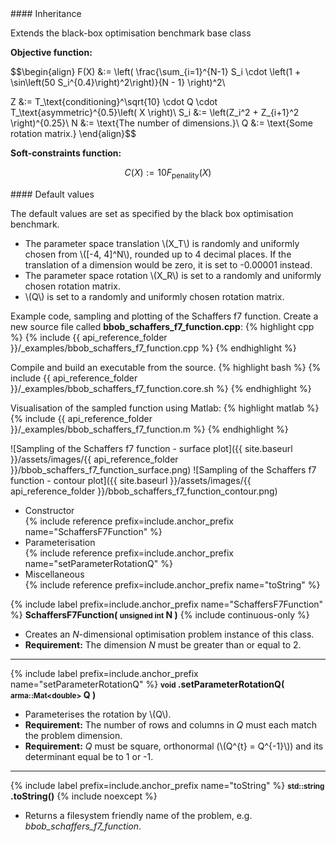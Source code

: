 <div class="custom-callout custom-callout-info">
#### Inheritance

Extends the black-box optimisation benchmark base class
</div>

**Objective function:**

$$\begin{align}
F(X) &:= \left( \frac{\sum_{i=1}^{N-1} S_i \cdot \left(1 + \sin\left(50 S_i^{0.4}\right)^2\right)}{N - 1} \right)^2\\

Z &:= T_\text{conditioning}^\sqrt{10} \cdot Q \cdot T_\text{asymmetric}^{0.5}\left( X \right)\\
S_i &:= \left(Z_i^2 + Z_{i+1}^2 \right)^{0.25}\\
N &:= \text{The number of dimensions.}\\
Q &:= \text{Some rotation matrix.}
\end{align}$$

**Soft-constraints function:**

$$C(X) := 10 F_\text{penality}(X)$$

<div class="custom-callout custom-callout-info">
#### Default values

The default values are set as specified by the black box optimisation benchmark.

- The parameter space translation \\(X_T\\) is randomly and uniformly chosen from \\([-4, 4]^N\\), rounded up to 4 decimal places. If the translation of a dimension would be zero, it is set to -0.00001 instead.
- The parameter space rotation \\(X_R\\) is set to a randomly and uniformly chosen rotation matrix.
- \\(Q\\) is set to a randomly and uniformly chosen rotation matrix.
</div>

Example code, sampling and plotting of the Schaffers f7 function.
Create a new source file called **bbob_schaffers_f7_function.cpp**:
{% highlight cpp %}
{% include {{ api_reference_folder }}/_examples/bbob_schaffers_f7_function.cpp %}
{% endhighlight %}

Compile and build an executable from the source.
{% highlight bash %}
{% include {{ api_reference_folder }}/_examples/bbob_schaffers_f7_function.core.sh %}
{% endhighlight %}

Visualisation of the sampled function using Matlab:
{% highlight matlab %}
{% include {{ api_reference_folder }}/_examples/bbob_schaffers_f7_function.m %}
{% endhighlight %}

![Sampling of the Schaffers f7 function - surface plot]({{ site.baseurl }}/assets/images/{{ api_reference_folder }}/bbob_schaffers_f7_function_surface.png)
![Sampling of the Schaffers f7 function - contour plot]({{ site.baseurl }}/assets/images/{{ api_reference_folder }}/bbob_schaffers_f7_function_contour.png)

- Constructor<br>
  {% include reference prefix=include.anchor_prefix name="SchaffersF7Function" %}
- Parameterisation<br>
  {% include reference prefix=include.anchor_prefix name="setParameterRotationQ" %}
- Miscellaneous<br>
  {% include reference prefix=include.anchor_prefix name="toString" %}

{% include label prefix=include.anchor_prefix name="SchaffersF7Function" %}
**SchaffersF7Function( <small>unsigned int</small> N )** {% include continuous-only %}

- Creates an *N*-dimensional optimisation problem instance of this class.
- **Requirement:** The dimension *N* must be greater than or equal to 2.

---
{% include label prefix=include.anchor_prefix name="setParameterRotationQ" %}
**<small>void</small> .setParameterRotationQ( <small>arma::Mat&lt;double&gt;</small> Q )**

- Parameterises the rotation by \\(Q\\).
- **Requirement:** The number of rows and columns in *Q* must each match the problem dimension.
- **Requirement:** *Q* must be square, orthonormal (\\(Q^{t} = Q^{-1}\\)) and its determinant equal be to 1 or -1.

---
{% include label prefix=include.anchor_prefix name="toString" %}
**<small>std::string</small> .toString()** {% include noexcept %}

- Returns a filesystem friendly name of the problem, e.g. *bbob_schaffers_f7_function*.